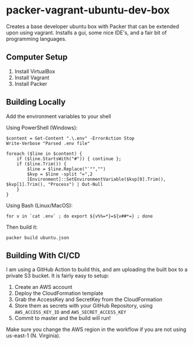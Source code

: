 # packer-vagrant-ubuntu-dev-box
Creates a base developer ubuntu box with Packer that can be extended upon using vagrant. Installs a gui, some nice IDE's, and a fair bit of programming languages.

## Computer Setup

1. Install VirtualBox
2. Install Vagrant
3. Install Packer

## Building Locally
Add the environment variables to your shell

Using PowerShell (Windows):
```
$content = Get-Content ".\.env" -ErrorAction Stop
Write-Verbose "Parsed .env file"

foreach ($line in $content) {
    if ($line.StartsWith("#")) { continue };
    if ($line.Trim()) {
        $line = $line.Replace("`"","")
        $kvp = $line -split "=",2
        [Environment]::SetEnvironmentVariable($kvp[0].Trim(), $kvp[1].Trim(), "Process") | Out-Null
    }
}
```

Using Bash (Linux/MacOS):
```
for v in `cat .env` ; do export ${v%%=*}=${v##*=} ; done
```

Then build it:
```
packer build ubuntu.json
```

## Building With CI/CD
I am using a GitHub Action to build this, and am uploading the built box to a private S3 bucket. It is fairly easy to setup:

1. Create an AWS account
2. Deploy the CloudFormation template
3. Grab the AccessKey and SecretKey from the CloudFormation
4. Store them as secrets with your GitHub Repository, using `AWS_ACCESS_KEY_ID` and `AWS_SECRET_ACCESS_KEY`
5. Commit to master and the build will run!

Make sure you change the AWS region in the workflow if you are not using us-east-1 (N. Virginia).
